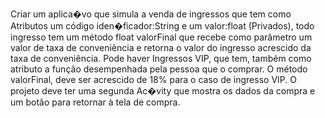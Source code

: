 Criar um aplica�vo que simula a venda de ingressos que tem como Atributos um código
iden�ficador:String e um valor:float (Privados), todo ingresso tem um método float valorFinal
que recebe como parâmetro um valor de taxa de conveniência e retorna o valor do ingresso
acrescido da taxa de conveniência. Pode haver Ingressos VIP, que tem, também como
atributo a função desempenhada pela pessoa que o comprar. O método valorFinal, deve ser
acrescido de 18% para o caso de ingresso VIP. O projeto deve ter uma segunda Ac�vity que
mostra os dados da compra e um botão para retornar à tela de compra.
